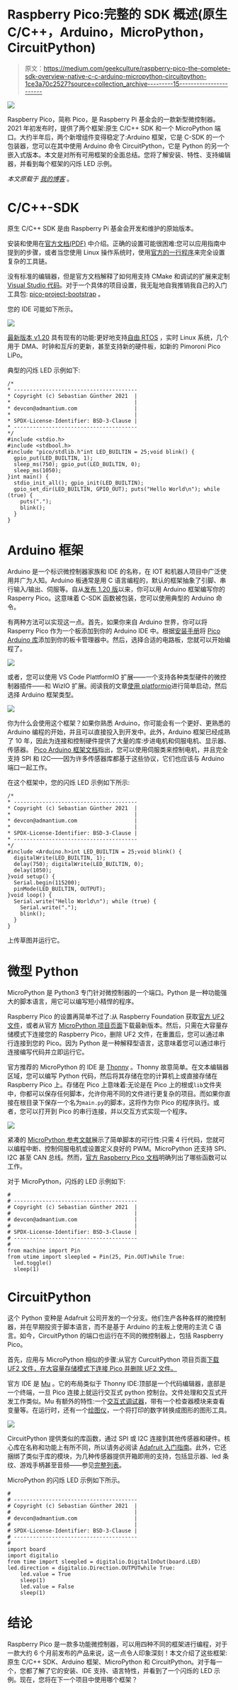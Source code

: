 # Raspberry Pico:完整的 SDK 概述(原生 C/C++，Arduino，MicroPython，CircuitPython)

> 原文：<https://medium.com/geekculture/raspberry-pico-the-complete-sdk-overview-native-c-c-arduino-micropython-circuitpython-1ce3a70c2527?source=collection_archive---------15----------------------->

![](img/f378f48d653af2cb33946bb71f45db9e.png)

Raspberry Pico，简称 Pico，是 Raspberry Pi 基金会的一款新型微控制器。2021 年初发布时，提供了两个框架:原生 C/C++ SDK 和一个 MicroPython 端口。大约半年后，两个新增组件变得稳定了:Arduino 框架，它是 C-SDK 的一个包装器，您可以在其中使用 Arduino 命令 CircuitPython，它是 Python 的另一个嵌入式版本。本文是对所有可用框架的全面总结。您将了解安装、特性、支持编辑器，并看到每个框架的闪烁 LED 示例。

*本文原载于* [*我的博客*](https://admantium.com/blog/pico10_sdk_overview/) 。

# C/C++-SDK

原生 C/C++ SDK 是由 Raspberry Pi 基金会开发和维护的原始版本。

安装和使用在[官方文档(PDF)](https://datasheets.raspberrypi.org/pico/getting-started-with-pico.pdf) 中介绍。正确的设置可能很困难:您可以应用指南中提到的步骤，或者当您使用 Linux 操作系统时，使用[官方的一行程序](https://raw.githubusercontent.com/raspberrypi/pico-setup/master/pico_setup.sh)来完全设置复杂的工具链。

没有标准的编辑器，但是官方文档解释了如何用支持 CMake 和调试的扩展来定制 [Visual Studio 代码](https://code.visualstudio.com/)。对于一个具体的项目设置，我无耻地自我推销我自己的入门工具包: [pico-project-bootstrap](https://github.com/admantium-sg/pico-project-bootstrap) 。

您的 IDE 可能如下所示。

![](img/8dd0b7133a5b9c2bded1b9f314de3bb9.png)

[最新版本 v1.20](https://github.com/raspberrypi/pico-sdk/releases) 具有现有的功能:更好地支持[自由 RTOS](https://www.freertos.org/about-RTOS.html) ，实时 Linux 系统，几个用于 DMA、时钟和互斥的更新，甚至支持新的硬件板，如新的 Pimoroni Pico LiPo。

典型的闪烁 LED 示例如下:

```
/*
* ---------------------------------------
* Copyright (c) Sebastian Günther 2021  |
*                                       |
* devcon@admantium.com                  |
*                                       |
* SPDX-License-Identifier: BSD-3-Clause |
* ---------------------------------------
*/
#include <stdio.h>
#include <stdbool.h>
#include "pico/stdlib.h"int LED_BUILTIN = 25;void blink() {
  gpio_put(LED_BUILTIN, 1);
  sleep_ms(750); gpio_put(LED_BUILTIN, 0);
  sleep_ms(1050);
}int main() {
  stdio_init_all(); gpio_init(LED_BUILTIN);
  gpio_set_dir(LED_BUILTIN, GPIO_OUT); puts("Hello World\n"); while (true) {
    puts(".");
    blink();
  }
}
```

# Arduino 框架

Arduino 是一个标识微控制器家族和 IDE 的名称，在 IOT 和机器人项目中广泛使用并广为人知。Arduino 板通常是用 C 语言编程的，默认的框架抽象了引脚、串行输入/输出、伺服等。自从[发布 1.20 版](https://github.com/raspberrypi/pico-sdk/releases)以来，你可以用 Arduino 框架编写你的 Rasperry Pico。这意味着 C-SDK 函数被包装，您可以使用典型的 Arduino 命令。

有两种方法可以实现这一点。首先，如果你来自 Arduino 世界，你可以将 Rasperry Pico 作为一个板添加到你的 Arduino IDE 中。根据[安装手册](https://arduino-pico.readthedocs.io/en/latest/install.html#installing-via-arduino-boards-manager)将 [Pico Arduino 库](https://github.com/earlephilhower/arduino-pico)添加到你的板卡管理器中。然后，选择合适的电路板，您就可以开始编程了。

![](img/f267a2410665050193ca50190cb19125.png)

或者，您可以使用 VS Code PlattformIO 扩展——一个支持各种类型硬件的微控制器插件——和 WizIO 扩展。阅读我的文章[使用 platformio](https://admantium.com/blog/pico01_getting_started/)进行简单启动，然后选择 Arduino 框架类型。

![](img/19b95dcb2bbac57de5370091024f8525.png)

你为什么会使用这个框架？如果你熟悉 Arduino，你可能会有一个更好、更熟悉的 Arduino 编程的开始，并且可以直接投入到开发中。此外，Arduino 框架已经成熟了 10 年，因此为连接和控制硬件提供了大量的库:步进电机和伺服电机、显示器、传感器。 [Pico Arduino 框架文档](https://arduino-pico.readthedocs.io/en/latest/)指出，您可以使用伺服类来控制电机，并且完全支持 SPI 和 I2C——因为许多传感器库都基于这些协议，它们也应该与 Arduino 端口一起工作。

在这个框架中，您的闪烁 LED 示例如下所示:

```
/*
* ---------------------------------------
* Copyright (c) Sebastian Günther 2021  |
*                                       |
* devcon@admantium.com                  |
*                                       |
* SPDX-License-Identifier: BSD-3-Clause |
* ---------------------------------------
*/
#include <Arduino.h>int LED_BUILTIN = 25;void blink() {
  digitalWrite(LED_BUILTIN, 1);
  delay(750); digitalWrite(LED_BUILTIN, 0);
  delay(1050);
}void setup() {
  Serial.begin(115200);
  pinMode(LED_BUILTIN, OUTPUT);
}void loop() {
  Serial.write("Hello World\n"); while (true) {
    Serial.write(".");
    blink();
  }
}
```

上传草图并运行它。

# 微型 Python

MicroPython 是 Python3 专门针对微控制器的一个端口。Python 是一种功能强大的脚本语言，用它可以编写短小精悍的程序。

Raspberry Pico 的设置再简单不过了:从 Raspberry Foundation 获取[官方 UF2 文件](https://micropython.org/download/rp2-pico/rp2-pico-latest.uf2)，或者从官方 [MicroPython 项目页面](https://micropython.org/download/rp2-pico/)下载最新版本。然后，只需在大容量存储模式下连接您的 Raspberry Pico，删除 UF2 文件，在重置后，您可以通过串行连接到您的 Pico。因为 Python 是一种解释型语言，这意味着您可以通过串行连接编写代码并立即运行它。

官方推荐的 MicroPython 的 IDE 是 [Thonny](https://thonny.org/) 。Thonny 故意简单。在文本编辑器区域，您可以编写 Python 代码，然后将其存储在您的计算机上或直接存储在 Raspberry Pico 上。存储在 Pico 上意味着:无论是在 Pico 上的根或`lib`文件夹中，你都可以保存任何脚本，允许你用不同的文件进行更复杂的项目。而如果你直接在根目录下保存一个名为`main.py`的脚本，这将作为你 Pico 的程序执行。或者，您可以打开到 Pico 的串行连接，并以交互方式实现一个程序。

![](img/48d4644c7ed268e96fb09c2afff3de4b.png)

紧凑的 [MicroPython 参考文献](http://docs.micropython.org/en/latest/pyboard/quickref.html#)展示了简单脚本的可行性:只需 4 行代码，您就可以编程中断、控制伺服电机或设置定义良好的 PWM。MicroPython 还支持 SPI、I2C 甚至 CAN 总线。然而，[官方 Raspberry Pico 文档](https://datasheets.raspberrypi.org/pico/raspberry-pi-pico-python-sdk.pdf)明确列出了哪些函数可以工作。

对于 MicroPython，闪烁的 LED 示例如下:

```
#
# ---------------------------------------
# Copyright (c) Sebastian Günther 2021  |
#                                       |
# devcon@admantium.com                  |
#                                       |
# SPDX-License-Identifier: BSD-3-Clause |
# ---------------------------------------
#
from machine import Pin
from utime import sleepled = Pin(25, Pin.OUT)while True:
  led.toggle()
  sleep(1)
```

# CircuitPython

这个 Python 变种是 Adafruit 公司开发的一个分支。他们生产各种各样的微控制器，并在早期投资于脚本语言，而不是基于 Arduino 的主板上使用的主流 C 语言。如今，CircuitPython 的端口也运行在不同的微控制器上，包括 Raspberry Pico。

首先，应用与 MicroPython 相似的步骤:从官方 CurcuitPython 项目页面[下载 UF2 文件，在大容量存储模式下连接 Pico 并删除 UF2 文件。](https://circuitpython.org/board/raspberry_pi_pico/)

官方 IDE 是 [Mu](https://codewith.mu/) 。它的布局类似于 Thonny IDE:顶部是一个代码编辑器，底部是一个终端，一旦 Pico 连接上就运行交互式 python 控制台。文件处理和交互式开发工作类似。Mu 有额外的特性:一个[交互式调试器](https://codewith.mu/en/tutorials/1.1/debugger)，带有一个检查器模块来查看变量等。在运行时，还有一个[绘图仪](https://codewith.mu/en/tutorials/1.1/plotter)，一个将打印的数字转换成图形的图形工具。

![](img/e5db266f0c7308dec379bb7c6fd9752e.png)

CircuitPython 提供类似的库函数，通过 SPI 或 I2C 连接到其他传感器和硬件。核心库在名称和功能上有所不同，所以请务必阅读 [Adafruit 入门指南](https://learn.adafruit.com/getting-started-with-raspberry-pi-pico-circuitpython/using-adafruit-ar-with-rasberry-pi-pico)。此外，它还捆绑了类似于库的模块，为几种传感器提供开箱即用的支持，包括显示器、led 条纹、游戏手柄甚至音频——参见[完整列表](https://circuitpython.readthedocs.io/projects/bundle/en/latest/drivers.html)。

MicroPython 的闪烁 LED 示例如下所示。

```
#
# ---------------------------------------
# Copyright (c) Sebastian Günther 2021  |
#                                       |
# devcon@admantium.com                  |
#                                       |
# SPDX-License-Identifier: BSD-3-Clause |
# ---------------------------------------
#
import board
import digitalio
from time import sleepled = digitalio.DigitalInOut(board.LED)
led.direction = digitalio.Direction.OUTPUTwhile True:
    led.value = True
    sleep(1)
    led.value = False
    sleep(1)
```

# 结论

Raspberry Pico 是一款多功能微控制器，可以用四种不同的框架进行编程，对于一款大约 6 个月前发布的产品来说，这一点令人印象深刻！本文介绍了这些框架:原生 C/C++ SDK、Arduino 框架、MicroPython 和 CircuitPython。对于每一个，您都了解了它的安装、IDE 支持、语言特性，并看到了一个闪烁的 LED 示例。现在，您将在下一个项目中使用哪个框架？